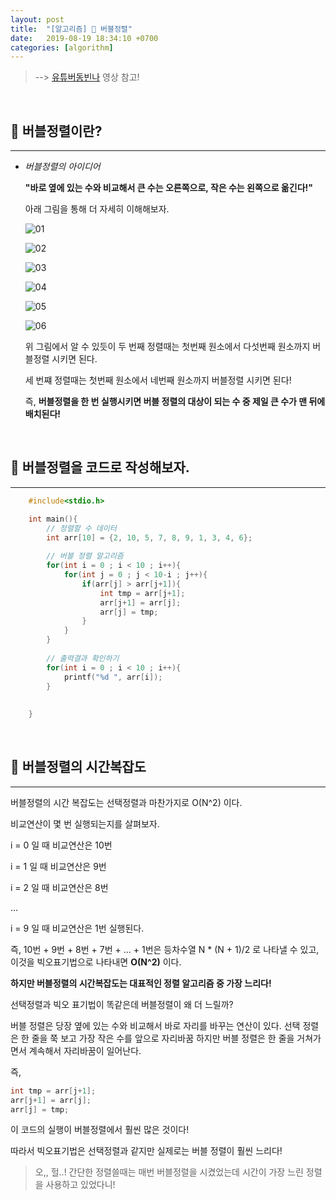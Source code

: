 ```yaml
---
layout: post
title:  "[알고리즘] 🌊 버블정렬"
date:   2019-08-19 18:34:10 +0700
categories: [algorithm]
---
```


> --> [유튜버동빈나](https://www.youtube.com/watch?v=EZN0Irp2aPs&list=PLRx0vPvlEmdDHxCvAQS1_6XV4deOwfVrz&index=3) 영상 참고!

<br>

## 🌊 버블정렬이란?
---

- _버블정렬의 아이디어_

	__"바로 옆에 있는 수와 비교해서 큰 수는 오른쪽으로, 작은 수는 왼쪽으로 옮긴다!"__

	아래 그림을 통해 더 자세히 이해해보자.

	![01](https://user-images.githubusercontent.com/31889335/63243723-606ab680-c296-11e9-8853-d07a1ee6ff5c.PNG)

	![02](https://user-images.githubusercontent.com/31889335/63243725-606ab680-c296-11e9-996e-343275e6a718.PNG)

	![03](https://user-images.githubusercontent.com/31889335/63243726-61034d00-c296-11e9-88d1-7498e55c2100.PNG)

	![04](https://user-images.githubusercontent.com/31889335/63243728-61034d00-c296-11e9-8574-f93dc14cf87b.PNG)

	![05](https://user-images.githubusercontent.com/31889335/63243729-61034d00-c296-11e9-942f-aad90dcb8ba2.PNG)

	![06](https://user-images.githubusercontent.com/31889335/63243731-61034d00-c296-11e9-8e53-44ab1533b35d.PNG)

	위 그림에서 알 수 있듯이 두 번째 정렬때는 첫번째 원소에서 다섯번째 원소까지 버블정렬 시키면 된다.
	
	세 번쨰 정렬때는 첫번째 원소에서 네번째 원소까지 버블정렬 시키면 된다! 
	
	즉, __버블정렬을 한 번 실행시키면 버블 정렬의 대상이 되는 수 중 제일 큰 수가 맨 뒤에 배치된다!__

	<br>

## 🌊 버블정렬을 코드로 작성해보자.
---

~~~c
	#include<stdio.h>

	int main(){
		// 정렬할 수 데이터 
		int arr[10] = {2, 10, 5, 7, 8, 9, 1, 3, 4, 6};
		
		// 버블 정렬 알고리즘  
		for(int i = 0 ; i < 10 ; i++){
			for(int j = 0 ; j < 10-i ; j++){
				if(arr[j] > arr[j+1]){
					int tmp = arr[j+1];
					arr[j+1] = arr[j];
					arr[j] = tmp;
				}
			}
		}
		
		// 출력결과 확인하기
		for(int i = 0 ; i < 10 ; i++){
			printf("%d ", arr[i]);
		} 
		
		
	}
~~~

<br>

## 🌊 버블정렬의 시간복잡도
---

버블정렬의 시간 복잡도는 선택정렬과 마찬가지로 O(N^2) 이다.

비교연산이 몇 번 실행되는지를 살펴보자.

i = 0 일 때 비교연산은 10번

i = 1 일 때 비교연산은 9번

i = 2 일 때 비교연산은 8번 

...

i = 9 일 때 비교연산은 1번 실행된다.

즉, 10번 + 9번 + 8번 + 7번 + ... + 1번은 등차수열 N * (N + 1)/2 로 나타낼 수 있고, 이것을 빅오표기법으로 나타내면 __O(N^2)__ 이다.

__하지만 버블정렬의 시간복잡도는 대표적인 정렬 알고리즘 중 가장 느리다!__

선택정렬과 빅오 표기법이 똑같은데 버블정렬이 왜 더 느릴까?

버블 정렬은 당장 옆에 있는 수와 비교해서 바로 자리를 바꾸는 연산이 있다. 선택 정렬은 한 줄을 쭉 보고 가장 작은 수를 앞으로 자리바꿈 하지만 버블 정렬은 한 줄을 거쳐가면서 계속해서 자리바꿈이 일어난다.

즉, 

~~~c
int tmp = arr[j+1];
arr[j+1] = arr[j];
arr[j] = tmp;
~~~

이 코드의 실행이 버블정렬에서 훨씬 많은 것이다!

따라서 빅오표기법은 선택정렬과 같지만 실제로는 버블 정렬이 훨씬 느리다!

> 오,, 헐..! 간단한 정렬쓸때는 매번 버블정렬을 시켰었는데 시간이 가장 느린 정렬을 사용하고 있었다니!